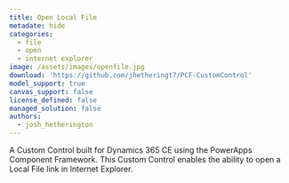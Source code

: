 ```yaml
---
title: Open Local File
metadate: hide
categories:
  - file
  - open
  - internet explorer
image: /assets/images/openfile.jpg
download: 'https://github.com/jhetheringt7/PCF-CustomControl'
model_support: true
canvas_support: false
license_defined: false
managed_solution: false
authors:
  - josh_hetherington
---
```


A Custom Control built for Dynamics 365 CE using the PowerApps Component Framework. This Custom Control enables the ability to open a Local File link in Internet Explorer.
